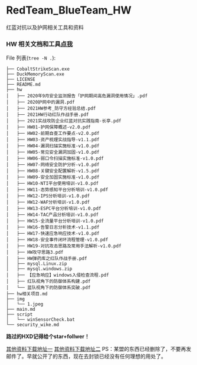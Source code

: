 # RedTeam_BlueTeam_HW
红蓝对抗以及护网相关工具和资料 

### HW 相关文档和工具[点我](./hw相关项目.md)

File 列表(`tree -N .`):

```
├── CobaltStrikeScan.exe
├── DuckMemoryScan.exe
├── LICENSE
├── README.md
├── hw
│   ├── 2020年9月安全监测报告「护网期间高危漏洞使用情况」.pdf
│   ├── 2020护网中的漏洞.pdf
│   ├── 2021HW参考_防守方经验总结.pdf
│   ├── 2021HW行动红队作战手册.pdf
│   ├── 2021实战攻防企业红蓝对抗实践指南-长亭.pdf
│   ├── HW01-护网保障概述-v2.0.pdf
│   ├── HW02-前期自查工作要点-v2.0.pdf
│   ├── HW03-资产梳理实战指导-v1.1.pdf
│   ├── HW04-漏洞扫描实施标准-v1.0.pdf
│   ├── HW05-常见安全漏洞加固-v1.0.pdf
│   ├── HW06-弱口令扫描实施标准-v1.0.pdf
│   ├── HW07-网络安全防护分析-v1.0.pdf
│   ├── HW08-关键安全配置解析-v1.5.pdf
│   ├── HW09-安全加固实施标准-v1.0.pdf
│   ├── HW10-NTI平台使用培训-v1.0.pdf
│   ├── HW11-态势感知平台分析培训-v1.0.pdf
│   ├── HW12-IPS分析培训-v1.0.pdf
│   ├── HW12-WAF分析培训-v1.0.pdf
│   ├── HW13-ESPC平台分析培训-v1.0.pdf
│   ├── HW14-TAC产品分析培训-v1.0.pdf
│   ├── HW15-全流量平台分析培训-v1.0.pdf
│   ├── HW16-告警日志分析技术-v1.1.pdf
│   ├── HW17-快速应急响应技术-v1.0.pdf
│   ├── HW18-安全事件闭环流程管理-v1.0.pdf
│   ├── HW19-对抗攻击思路及常用手法解析-v1.0.pdf
│   ├── HW攻守思路3.pdf
│   ├── HW弹药库之红队作战手册.pdf
│   ├── mysql.Linux.zip
│   ├── mysql.windows.zip
│   ├── 【应急响应】windows入侵检查流程.pdf
│   ├── 红队视角下的防御体系构建.pdf
│   └── 蓝队视角下的防御体系突破.pdf
├── hw相关项目.md
├── img
│   └── 1.jpeg
├── main.md
├── script
│   └── winSensorCheck.bat
└── security_wike.md
```

**路过的HXD记得给个star+follwer！**

[其他资料下载地址一](https://pan.xlmy.net/%E5%AE%89%E5%85%A8%E7%B1%BB/%E5%AE%89%E5%85%A8%E8%B5%84%E6%96%99/%E5%88%A9%E5%88%83%E4%BF%A1%E5%AE%89%E8%B5%84%E6%96%99/%E6%8A%A4%E7%BD%91%E3%80%90%E7%BA%A2%E8%93%9D%E6%94%BB%E9%98%B2%E3%80%91/)
[其他资料下载地址二](http://disk.scan.cm/zlsec/zlsec_info/document/HW)
PS：某盟的东西已经删除了，不要再发邮件了。早就公开了的东西，现在去封锁已经没有任何理想的用处了。
